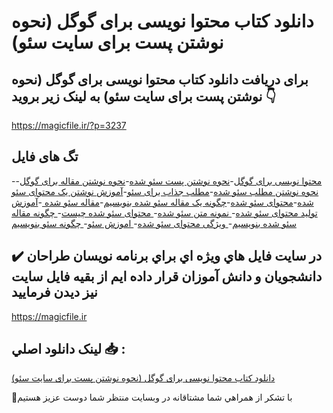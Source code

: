 # دانلود کتاب محتوا نویسی برای گوگل (نحوه نوشتن پست برای سایت سئو)

## برای دریافت دانلود کتاب محتوا نویسی برای گوگل (نحوه نوشتن پست برای سایت سئو) به لینک زیر بروید 👇

https://magicfile.ir/?p=3237

## تگ های فایل

-[محتوا نویسی برای گوگل](https://magicfile.ir/product/%da%a9%d8%aa%d8%a7%d8%a8-%d9%85%d8%ad%d8%aa%d9%88%d8%a7-%d9%86%d9%88%db%8c%d8%b3%db%8c-%d8%a8%d8%b1%d8%a7%db%8c-%da%af%d9%88%da%af%d9%84/)-[نحوه نوشتن پست سئو شده](https://magicfile.ir/product/%da%a9%d8%aa%d8%a7%d8%a8-%d9%85%d8%ad%d8%aa%d9%88%d8%a7-%d9%86%d9%88%db%8c%d8%b3%db%8c-%d8%a8%d8%b1%d8%a7%db%8c-%da%af%d9%88%da%af%d9%84/)-[نحوه نوشتن مقاله برای گوگل](https://magicfile.ir/product/%da%a9%d8%aa%d8%a7%d8%a8-%d9%85%d8%ad%d8%aa%d9%88%d8%a7-%d9%86%d9%88%db%8c%d8%b3%db%8c-%d8%a8%d8%b1%d8%a7%db%8c-%da%af%d9%88%da%af%d9%84/)-[نحوه نوشتن مطلب سئو شده](https://magicfile.ir/product/%da%a9%d8%aa%d8%a7%d8%a8-%d9%85%d8%ad%d8%aa%d9%88%d8%a7-%d9%86%d9%88%db%8c%d8%b3%db%8c-%d8%a8%d8%b1%d8%a7%db%8c-%da%af%d9%88%da%af%d9%84/)-[مطلب جذاب برای سئو](https://magicfile.ir/product/%da%a9%d8%aa%d8%a7%d8%a8-%d9%85%d8%ad%d8%aa%d9%88%d8%a7-%d9%86%d9%88%db%8c%d8%b3%db%8c-%d8%a8%d8%b1%d8%a7%db%8c-%da%af%d9%88%da%af%d9%84/)-[آموزش نوشتن یک محتوای سئو شده](https://magicfile.ir/product/%da%a9%d8%aa%d8%a7%d8%a8-%d9%85%d8%ad%d8%aa%d9%88%d8%a7-%d9%86%d9%88%db%8c%d8%b3%db%8c-%d8%a8%d8%b1%d8%a7%db%8c-%da%af%d9%88%da%af%d9%84/)-[محتوای سئو شده](https://magicfile.ir/product/%da%a9%d8%aa%d8%a7%d8%a8-%d9%85%d8%ad%d8%aa%d9%88%d8%a7-%d9%86%d9%88%db%8c%d8%b3%db%8c-%d8%a8%d8%b1%d8%a7%db%8c-%da%af%d9%88%da%af%d9%84/)-[چگونه یک مقاله سئو شده بنویسیم](https://magicfile.ir/product/%da%a9%d8%aa%d8%a7%d8%a8-%d9%85%d8%ad%d8%aa%d9%88%d8%a7-%d9%86%d9%88%db%8c%d8%b3%db%8c-%d8%a8%d8%b1%d8%a7%db%8c-%da%af%d9%88%da%af%d9%84/)-[مقاله سئو شده ](https://magicfile.ir/product/%da%a9%d8%aa%d8%a7%d8%a8-%d9%85%d8%ad%d8%aa%d9%88%d8%a7-%d9%86%d9%88%db%8c%d8%b3%db%8c-%d8%a8%d8%b1%d8%a7%db%8c-%da%af%d9%88%da%af%d9%84/)-[آموزش تولید محتوای سئو شده](https://magicfile.ir/product/%da%a9%d8%aa%d8%a7%d8%a8-%d9%85%d8%ad%d8%aa%d9%88%d8%a7-%d9%86%d9%88%db%8c%d8%b3%db%8c-%d8%a8%d8%b1%d8%a7%db%8c-%da%af%d9%88%da%af%d9%84/)-[ نمونه متن سئو شده](https://magicfile.ir/product/%da%a9%d8%aa%d8%a7%d8%a8-%d9%85%d8%ad%d8%aa%d9%88%d8%a7-%d9%86%d9%88%db%8c%d8%b3%db%8c-%d8%a8%d8%b1%d8%a7%db%8c-%da%af%d9%88%da%af%d9%84/)-[ محتوای سئو شده چیست](https://magicfile.ir/product/%da%a9%d8%aa%d8%a7%d8%a8-%d9%85%d8%ad%d8%aa%d9%88%d8%a7-%d9%86%d9%88%db%8c%d8%b3%db%8c-%d8%a8%d8%b1%d8%a7%db%8c-%da%af%d9%88%da%af%d9%84/)-[ چگونه مقاله سئو شده بنویسیم](https://magicfile.ir/product/%da%a9%d8%aa%d8%a7%d8%a8-%d9%85%d8%ad%d8%aa%d9%88%d8%a7-%d9%86%d9%88%db%8c%d8%b3%db%8c-%d8%a8%d8%b1%d8%a7%db%8c-%da%af%d9%88%da%af%d9%84/)-[ ویژگی محتوای سئو شده](https://magicfile.ir/product/%da%a9%d8%aa%d8%a7%d8%a8-%d9%85%d8%ad%d8%aa%d9%88%d8%a7-%d9%86%d9%88%db%8c%d8%b3%db%8c-%d8%a8%d8%b1%d8%a7%db%8c-%da%af%d9%88%da%af%d9%84/)-[ اموزش سئو](https://magicfile.ir/product/%da%a9%d8%aa%d8%a7%d8%a8-%d9%85%d8%ad%d8%aa%d9%88%d8%a7-%d9%86%d9%88%db%8c%d8%b3%db%8c-%d8%a8%d8%b1%d8%a7%db%8c-%da%af%d9%88%da%af%d9%84/)-[ چگونه سئو بنویسیم](https://magicfile.ir/product/%da%a9%d8%aa%d8%a7%d8%a8-%d9%85%d8%ad%d8%aa%d9%88%d8%a7-%d9%86%d9%88%db%8c%d8%b3%db%8c-%d8%a8%d8%b1%d8%a7%db%8c-%da%af%d9%88%da%af%d9%84/)

## ✔️ در سايت فايل هاي ويژه اي براي برنامه نويسان طراحان دانشجويان و دانش آموزان قرار داده ايم از بقيه فايل سايت نيز ديدن فرماييد

https://magicfile.ir


## لينک دانلود اصلي 📥 :

[دانلود کتاب محتوا نویسی برای گوگل (نحوه نوشتن پست برای سایت سئو)](https://magicfile.ir/product/%da%a9%d8%aa%d8%a7%d8%a8-%d9%85%d8%ad%d8%aa%d9%88%d8%a7-%d9%86%d9%88%db%8c%d8%b3%db%8c-%d8%a8%d8%b1%d8%a7%db%8c-%da%af%d9%88%da%af%d9%84/) 


🙏با تشکر از همراهي شما مشتاقانه در وبسایت منتظر شما دوست عزیز هستیم

